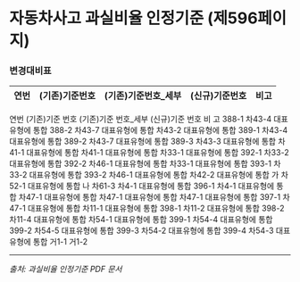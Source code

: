 # 자동차사고 과실비율 인정기준 (제596페이지)

### 변경대비표

| 연번 | (기존)기준번호 | (기존)기준번호_세부 | (신규)기준번호 |         비고         |
|:----:|:-------------:|:------------------:|:-------------:|:--------------------:|

연번
(기존)기준 번호
(기존)기준 번호_세부
(신규)기준 번호
비 고
388-1
차43-4
대표유형에 통합
388-2
차43-7
대표유형에 통합
차43-2
대표유형에 통합
389-1
차43-4
대표유형에 통합
389-2
차43-7
대표유형에 통합
389-3
차43-3
대표유형에 통합
차41-1
대표유형에 통합
차41-1
대표유형에 통합
차33-1
대표유형에 통합
392-1
차33-2
대표유형에 통합
392-2
차46-1
대표유형에 통합
차33-1
대표유형에 통합
393-1
차33-2
대표유형에 통합
393-2
차46-1
대표유형에 통합
차42-2
대표유형에 통합
가
차52-1
대표유형에 통합
나
차61-3
차4-1
대표유형에 통합
396-1
차4-1
대표유형에 통합
차47-1
대표유형에 통합
차47-1
대표유형에 통합
차47-1
대표유형에 통합
397-1
차47-1
대표유형에 통합
차11-1
대표유형에 통합
398-1
차11-2
대표유형에 통합
398-2
차11-4
대표유형에 통합
차54-1
대표유형에 통합
399-1
차54-4
대표유형에 통합
399-2
차54-5
대표유형에 통합
399-3
차54-2
대표유형에 통합
399-4
차54-3
대표유형에 통합
거1-1
거1-2

---
*출처: 과실비율 인정기준 PDF 문서*

